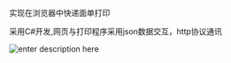 实现在浏览器中快递面单打印

采用C#开发,网页与打印程序采用json数据交互，http协议通讯


![enter description here](https://github.com/kiwimg/PrintExpress/blob/master/%E9%9D%A2%E5%8D%95.jpg)

